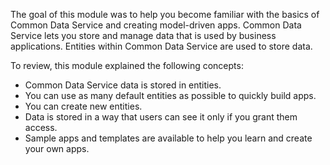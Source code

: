The goal of this module was to help you become familiar with the 
basics of Common Data Service and creating model-driven apps. 
Common Data Service lets you store and manage data that is used 
by business applications. Entities within Common Data Service 
are used to store data.

To review, this module explained the following concepts:
- Common Data Service data is stored in entities. 
- You can use as many default entities as possible to quickly build apps.
- You can create new entities.
- Data is stored in a way that users can see it only if you grant them access. 
- Sample apps and templates are available to help you learn and create your own apps.
